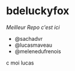 # bdeluckyfox

*Meilleur Repo c'est ici*

- @sachadvr
- @lucasmaveau
- @melenedufrenois

c moi lucas
